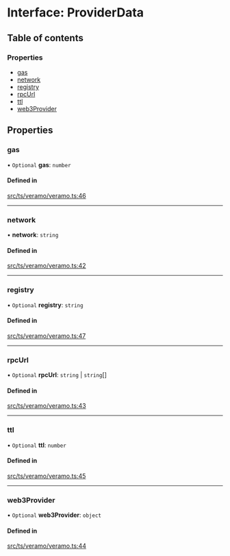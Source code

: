 # Interface: ProviderData

## Table of contents

### Properties

- [gas](ProviderData.md#gas)
- [network](ProviderData.md#network)
- [registry](ProviderData.md#registry)
- [rpcUrl](ProviderData.md#rpcurl)
- [ttl](ProviderData.md#ttl)
- [web3Provider](ProviderData.md#web3provider)

## Properties

### gas

• `Optional` **gas**: `number`

#### Defined in

[src/ts/veramo/veramo.ts:46](https://gitlab.com/i3-market/code/wp3/t3.2/i3m-wallet-monorepo/-/blob/890bb4f/packages/base-wallet/src/ts/veramo/veramo.ts#L46)

___

### network

• **network**: `string`

#### Defined in

[src/ts/veramo/veramo.ts:42](https://gitlab.com/i3-market/code/wp3/t3.2/i3m-wallet-monorepo/-/blob/890bb4f/packages/base-wallet/src/ts/veramo/veramo.ts#L42)

___

### registry

• `Optional` **registry**: `string`

#### Defined in

[src/ts/veramo/veramo.ts:47](https://gitlab.com/i3-market/code/wp3/t3.2/i3m-wallet-monorepo/-/blob/890bb4f/packages/base-wallet/src/ts/veramo/veramo.ts#L47)

___

### rpcUrl

• `Optional` **rpcUrl**: `string` \| `string`[]

#### Defined in

[src/ts/veramo/veramo.ts:43](https://gitlab.com/i3-market/code/wp3/t3.2/i3m-wallet-monorepo/-/blob/890bb4f/packages/base-wallet/src/ts/veramo/veramo.ts#L43)

___

### ttl

• `Optional` **ttl**: `number`

#### Defined in

[src/ts/veramo/veramo.ts:45](https://gitlab.com/i3-market/code/wp3/t3.2/i3m-wallet-monorepo/-/blob/890bb4f/packages/base-wallet/src/ts/veramo/veramo.ts#L45)

___

### web3Provider

• `Optional` **web3Provider**: `object`

#### Defined in

[src/ts/veramo/veramo.ts:44](https://gitlab.com/i3-market/code/wp3/t3.2/i3m-wallet-monorepo/-/blob/890bb4f/packages/base-wallet/src/ts/veramo/veramo.ts#L44)
